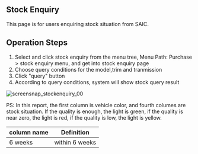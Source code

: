 ## Stock Enquiry
This page is for users enquiring stock situation from SAIC.

## Operation Steps

1. Select and click stock enquiry from the menu tree, Menu Path: Purchase > stock enquiry menu, and get into stock enquiry page
2. Choose query conditions for the model,trim and tranmission
3. Click "query" button
4. According to query conditions, system will show stock query result

![screensnap_stockenquiry_00](https://github.com/grantpanda/gitbook_ArbeitBuch/raw/master/.gitbook/assets/screensnap_stockenquiry_00.jpg)

PS: In this report, the first column is vehicle color, and  fourth columes are stock situation.
If the quality is enough, the light is green,
if the quality is near zero, the light is red,
if the quality is low, the light is yellow.

column name | Definition
---|---
6 weeks | within 6 weeks
